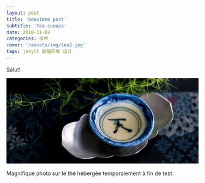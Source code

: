 ```yaml
---
layout: post
title: 'Deuxième post'
subtitle: 'Tea cuuups'
date: 2018-11-02
categories: 技术
cover: '/assets/img/tea2.jpg'
tags: jekyll 前端开发 设计
---
```


Salut!

![My helpful screenshot](/assets/img/tea2.jpg)

Magnifique photo sur le thé hébergée temporaiement à fin de test.
